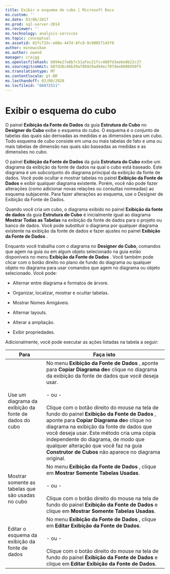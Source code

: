```yaml
---
title: Exibir o esquema do cubo | Microsoft Docs
ms.custom: ''
ms.date: 03/06/2017
ms.prod: sql-server-2014
ms.reviewer: ''
ms.technology: analysis-services
ms.topic: conceptual
ms.assetid: 82fc715c-e08e-447d-8fc8-9c9005f145f0
author: minewiskan
ms.author: owend
manager: craigg
ms.openlocfilehash: b094e27a8b7c51afec21fcc4807d3ee6e8b22c37
ms.sourcegitcommit: b87d36c46b39af8b929ad94ec707dee8800950f5
ms.translationtype: MT
ms.contentlocale: pt-BR
ms.lasthandoff: 02/08/2020
ms.locfileid: "66072511"
---
```

# <a name="view-the-cube-schema"></a>Exibir o esquema do cubo
  O painel **Exibição da Fonte de Dados** da guia **Estrutura do Cubo** no **Designer do Cubo** exibe o esquema do cubo. O esquema é o conjunto de tabelas das quais são derivadas as medidas e as dimensões para um cubo. Todo esquema de cubo consiste em uma ou mais tabelas de fato e uma ou mais tabelas de dimensão nas quais são baseadas as medidas e as dimensões no cubo.  
  
 O painel **Exibição da Fonte de Dados** da guia **Estrutura do Cubo** exibe um diagrama da exibição da fonte de dados na qual o cubo está baseado. Este diagrama é um subconjunto do diagrama principal da exibição da fonte de dados. Você pode ocultar e mostrar tabelas no painel **Exibição da Fonte de Dados** e exibir qualquer diagrama existente. Porém, você não pode fazer alterações (como adicionar novas relações ou consultas nomeadas) ao esquema subjacente. Para fazer alterações ao esquema, use o Designer de Exibição da Fonte de Dados.  
  
 Quando você cria um cubo, o diagrama exibido no painel **Exibição da fonte de dados** da guia **Estrutura do Cubo** é inicialmente igual ao diagrama **Mostrar Todas as Tabelas** na exibição da fonte de dados para o projeto ou banco de dados. Você pode substituir o diagrama por qualquer diagrama existente na exibição da fonte de dados e fazer ajustes no painel **Exibição da Fonte de Dados** .  
  
 Enquanto você trabalha com o diagrama no **Designer do Cubo**, comandos que agem na guia ou em algum objeto selecionado na guia estão disponíveis no menu **Exibição da Fonte de Dados** . Você também pode clicar com o botão direito no plano de fundo do diagrama ou qualquer objeto no diagrama para usar comandos que agem no diagrama ou objeto selecionado. Você pode:  
  
-   Alternar entre diagrama e formatos de árvore.  
  
-   Organizar, localizar, mostrar e ocultar tabelas.  
  
-   Mostrar Nomes Amigáveis.  
  
-   Alternar layouts.  
  
-   Alterar a ampliação.  
  
-   Exibir propriedades.  
  
 Adicionalmente, você pode executar as ações listadas na tabela a seguir:  
  
|Para|Faça isto|  
|--------|-------------|  
|Use um diagrama da exibição da fonte de dados do cubo|No menu **Exibição da Fonte de Dados** , aponte para **Copiar Diagrama de**e clique no diagrama da exibição da fonte de dados que você deseja usar.<br /><br /> - ou -<br /><br /> Clique com o botão direito do mouse na tela de fundo do painel **Exibição da Fonte de Dados** , aponte para **Copiar Diagrama de**e clique no diagrama na exibição da fonte de dados que você deseja usar. Este método cria uma cópia independente do diagrama, de modo que qualquer alteração que você faz na guia **Construtor de Cubos** não aparece no diagrama original.|  
|Mostrar somente as tabelas que são usadas no cubo|No menu **Exibição da Fonte de Dados** , clique em **Mostrar Somente Tabelas Usadas**.<br /><br /> - ou -<br /><br /> Clique com o botão direito do mouse na tela de fundo do painel **Exibição da Fonte de Dados** e clique em **Mostrar Somente Tabelas Usadas**.|  
|Editar o esquema da exibição da fonte de dados|No menu **Exibição da Fonte de Dados** , clique em **Editar Exibição da Fonte de Dados**.<br /><br /> - ou -<br /><br /> Clique com o botão direito do mouse na tela de fundo do painel **Exibição da Fonte de Dados** e clique em **Editar Exibição da Fonte de Dados**.|  
  
  
